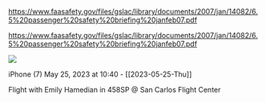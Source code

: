 https://www.faasafety.gov/files/gslac/library/documents/2007/jan/14082/6.5%20passenger%20safety%20briefing%20janfeb07.pdf

https://www.faasafety.gov/files/gslac/library/documents/2007/jan/14082/6.5%20passenger%20safety%20briefing%20janfeb07.pdf

![](<file:///Users/johnoleary/Library/Mobile Documents/iCloud~is~workflow~my~workflows/Documents/Screenshots/2023-05-25 104022.png>)

iPhone (7)
May 25, 2023 at 10:40 - [[2023-05-25-Thu]]

Flight with Emily Hamedian in 458SP @ San Carlos Flight Center